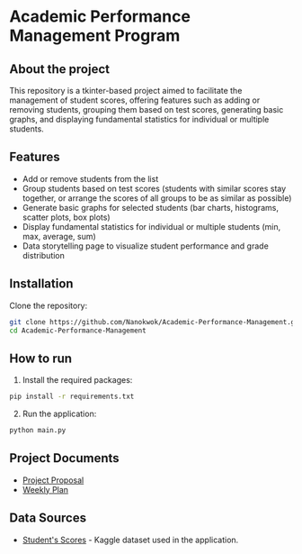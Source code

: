 # Academic Performance Management Program
## About the project

[//]: # ([![Django CI]&#40;https://github.com/Nanokwok/Academic-Performance-Management/actions/workflows/django.yml/badge.svg&#41;]&#40;https://github.com/Nanokwok/Academic-Performance-Management/actions/workflows/django.yml&#41;)

[//]: # ([![CodeQL]&#40;https://github.com/Nanokwok/Academic-Performance-Management/actions/workflows/codeql.yml/badge.svg&#41;]&#40;https://github.com/Nanokwok/Academic-Performance-Management/actions/workflows/codeql.yml&#41;)

This repository is a tkinter-based project aimed to facilitate the management of student scores, 
offering features such as adding or removing students, 
grouping them based on test scores, generating basic graphs, and displaying fundamental statistics for individual or 
multiple students.

## Features

- Add or remove students from the list
- Group students based on test scores (students with similar scores stay together, or arrange the scores of all groups to be as similar as possible)
- Generate basic graphs for selected students (bar charts, histograms, scatter plots, box plots)
- Display fundamental statistics for individual or multiple students (min, max, average, sum)
- Data storytelling page to visualize student performance and grade distribution


## Installation

Clone the repository:
```bash
git clone https://github.com/Nanokwok/Academic-Performance-Management.git
cd Academic-Performance-Management
```

## How to run

1. Install the required packages:
```bash
pip install -r requirements.txt
```
2. Run the application:
```bash
python main.py
```

## Project Documents

- [Project Proposal](https://docs.google.com/document/d/11R-iiaoxBM3uOUnmBL-wqdtW7__TCA-o9l3oWIvOjXE/edit?usp=sharing)
- [Weekly Plan](https://github.com/Nanokwok/Academic-Performance-Management/wiki/Weekly-Plan)

## Data Sources

- [Student's Scores](https://www.kaggle.com/datasets/yapwh1208/students-score) - Kaggle dataset used in the application.